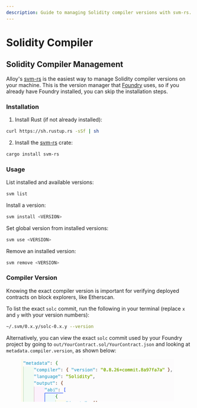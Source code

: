```yaml
---
description: Guide to managing Solidity compiler versions with svm-rs.
---
```


# Solidity Compiler

## Solidity Compiler Management

Alloy's [svm-rs](https://github.com/alloy-rs/svm-rs) is the easiest way to manage Solidity compiler versions on your machine. This is the version manager that [Foundry](https://github.com/foundry-rs/foundry) uses, so if you already have Foundry installed, you can skip the installation steps.

### Installation

1. Install Rust (if not already installed):

```bash
curl https://sh.rustup.rs -sSf | sh
```

2. Install the [svm-rs](https://github.com/alloy-rs/svm-rs) crate:

```bash
cargo install svm-rs
```

### Usage

List installed and available versions:

```bash
svm list
```

Install a version:

```bash
svm install <VERSION>
```

Set global version from installed versions:&#x20;

```bash
svm use <VERSION>
```

Remove an installed version:&#x20;

```bash
svm remove <VERSION>
```

### Compiler Version

Knowing the exact compiler version is important for verifying deployed contracts on block explorers, like Etherscan.

To list the exact `solc` commit, run the following in your terminal (replace `x` and `y` with your version numbers):

```bash
~/.svm/0.x.y/solc-0.x.y --version
```

Alternatively, you can view the exact `solc` commit used by your Foundry project by going to `out/YourContract.sol/YourContract.json` and looking at `metadata.compiler.version`, as shown below:

<figure><img src="../.gitbook/assets/image (2).png" alt=""><figcaption></figcaption></figure>
